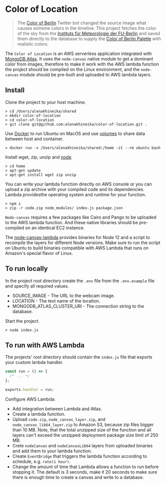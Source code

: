 # Color of Location

> The [Color of Berlin](https://github.com/laurendorman/color-of-berlin) Twitter bot changed the source image what causes extreme colors in the timeline. This project fetches the color of the sky from the [Instituts für Meteorologie der FU-Berlin](http://www.met.fu-berlin.de/de/wetter/webcam/) and saved them directly to the database to supply the [Color of Berlin Palette](https://github.com/alenakhineika/color-of-berlin-palette) with realistic colors.

The `Color of Location` is an AWS serverless application integrated with [MongoDB Atlas](https://www.mongodb.com/cloud/atlas). It uses the `node-canvas` native module to get a dominant color from images, therefore to make it work with the AWS lambda function the project should be compiled on the Linux environment, and the `node-canvas` module should be pre-built and uploaded to AWS lambda layers.

## Install

Clone the project to your host machine.

```
> cd /Users/alenakhineika/shared
> mkdir color-of-location
> cd color-of-location
> git clone git@github.com:alenakhineika/color-of-location.git .
```

Use [Docker](https://docs.docker.com/get-docker/) to run Ubuntu on MacOS and use [volumes](https://docs.docker.com/storage/volumes/) to share data between host and container.

```
> docker run -v /Users/alenakhineika/shared:/home -it --rm ubuntu bash
```

Install wget, zip, unzip and [node](https://gist.github.com/d2s/372b5943bce17b964a79).

```
> cd home
> apt-get update
> apt-get install wget zip unzip
```

You can write your lambda function directly on AWS console or you can upload a zip archive with your compiled code and its dependencies. Lambda providesthe operating system and runtime for your function.

```
> npm i
> zip -r code.zip node_modules/ index.js package.json
```

`Node-canvas` requires a few packages like Cairo and Pango to be uploaded to the AWS lambda function. And these native libraries should be pre-compiled on an identical EC2 instance.

The [node-canvas-lambda](https://github.com/jwerre/node-canvas-lambda) provides binaries for Node 12 and a script to recompile the layers for different Node versions. Make sure to run the script on Ubuntu to build binaries compatible with AWS Lambda that runs on Amazon's special flavor of Linux.

## To run locally

In the project root directory create the `.env` file from the `.env.example` file and specify all required values.

- SOURCE_IMAGE - The URL to the webcam image.
- LOCATION - The text name of the location.
- MONGODB_ATLAS_CLUSTER_URI - The connection string to the database.

Start the project.

```
> node index.js
```

## To run with AWS Lambda

The projects' root directory should contain the `index.js` file that exports your custom lanbda handler.

```js
const run = () => {
  /* ... */
};

exports.handler = run;
```

Configure AWS Lambda:
- Add integration between Lambda and Atlas.
- Create a lambda function.
- Upload `code.zip`, `node_canvas_layer.zip`, and `node_canvas_lib64_layer.zip` to Amazon S3, because zip files bigger than 10 MB. Note, that the total unzipped size of the function and all layers can't exceed the unzipped deployment package size limit of 250 MB.
- Crete `nodeCanvas` and `nodeCanvasLib64` layers from uploaded binaries and add them to your lambda function.
- Create `EventBridge` that triggers the lambda function according to schedule, e.g. `rate(1 hour)`.
- Change the amount of time that Lambda allows a function to run before stopping it. The default is 3 seconds, make it 20 seconds to make sure there is enough time to create a canvas and write to a database.
